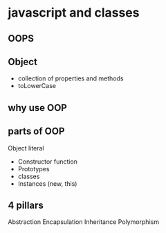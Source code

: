 # javascript and classes

## OOPS

## Object
- collection of properties and methods
- toLowerCase

## why use OOP

## parts of OOP
Object literal

- Constructor function
- Prototypes
- classes
- Instances (new, this)

## 4 pillars
Abstraction
Encapsulation
Inheritance
Polymorphism